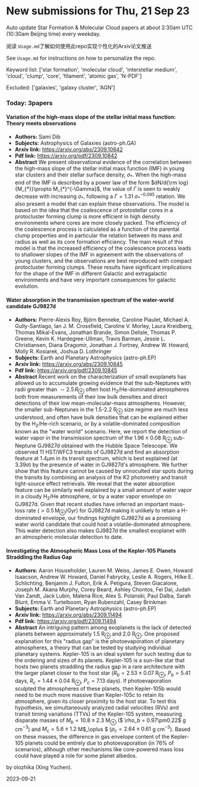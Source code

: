 # New submissions for Thu, 21 Sep 23
Auto update Star Formation & Molecular Cloud papers at about 2:30am UTC (10:30am Beijing time) every weekday.


阅读 `Usage.md`了解如何使用此repo实现个性化的Arxiv论文推送

See `Usage.md` for instructions on how to personalize the repo. 


Keyword list: ['star formation', 'molecular cloud', 'interstellar medium', 'cloud', 'clump', 'core', 'filament', 'atomic gas', 'N-PDF']


Excluded: ['galaxies', 'galaxy cluster', 'AGN']


### Today: 3papers 
#### Variation of the high-mass slope of the stellar initial mass function:  Theory meets observations
 - **Authors:** Sami Dib
 - **Subjects:** Astrophysics of Galaxies (astro-ph.GA)
 - **Arxiv link:** https://arxiv.org/abs/2309.10842
 - **Pdf link:** https://arxiv.org/pdf/2309.10842
 - **Abstract**
 We present observational evidence of the correlation between the high-mass slope of the stellar initial mass function (IMF) in young star clusters and their stellar surface density, $\sigma_{*}$. When the high-mass end of the IMF is described by a power law of the form $dN/d{\rm log}{M_{*}}\propto M_{*}^{-\Gamma}$, the value of $\Gamma$ is seen to weakly decrease with increasing $\sigma_{*}$, following a $\Gamma=1.31~\sigma_{*}^{-0.095}$ relation. We also present a model that can explain these observations. The model is based on the idea that the coalescence of protostellar cores in a protocluster forming clump is more efficient in high density environments where cores are more closely packed. The efficiency of the coalescence process is calculated as a function of the parental clump properties and in particular the relation between its mass and radius as well as its core formation efficiency. The main result of this model is that the increased efficiency of the coalescence process leads to shallower slopes of the IMF in agreement with the observations of young clusters, and the observations are best reproduced with compact protocluster forming clumps. These results have significant implications for the shape of the IMF in different Galactic and extragalactic environments and have very important consequences for galactic evolution.
#### Water absorption in the transmission spectrum of the water-world  candidate GJ9827d
 - **Authors:** Pierre-Alexis Roy, Björn Benneke, Caroline Piaulet, Michael A. Gully-Santiago, Ian J. M. Crossfield, Caroline V. Morley, Laura Kreidberg, Thomas Mikal-Evans, Jonathan Brande, Simon Delisle, Thomas P. Greene, Kevin K. Hardegree-Ullman, Travis Barman, Jessie L. Christiansen, Diana Dragomir, Jonathan J. Fortney, Andrew W. Howard, Molly R. Kosiarek, Joshua D. Lothringer
 - **Subjects:** Earth and Planetary Astrophysics (astro-ph.EP)
 - **Arxiv link:** https://arxiv.org/abs/2309.10845
 - **Pdf link:** https://arxiv.org/pdf/2309.10845
 - **Abstract**
 Recent work on the characterization of small exoplanets has allowed us to accumulate growing evidence that the sub-Neptunes with radii greater than $\sim2.5\,R_\oplus$ often host H$_2$/He-dominated atmospheres both from measurements of their low bulk densities and direct detections of their low mean-molecular-mass atmospheres. However, the smaller sub-Neptunes in the 1.5-2.2 R$_\oplus$ size regime are much less understood, and often have bulk densities that can be explained either by the H$_2$/He-rich scenario, or by a volatile-dominated composition known as the "water world" scenario. Here, we report the detection of water vapor in the transmission spectrum of the $1.96\pm0.08$ R$_\oplus$ sub-Neptune GJ9827d obtained with the Hubble Space Telescope. We observed 11 HST/WFC3 transits of GJ9827d and find an absorption feature at 1.4$\mu$m in its transit spectrum, which is best explained (at 3.39$\sigma$) by the presence of water in GJ9827d's atmosphere. We further show that this feature cannot be caused by unnoculted star spots during the transits by combining an analysis of the K2 photometry and transit light-source effect retrievals. We reveal that the water absorption feature can be similarly well explained by a small amount of water vapor in a cloudy H$_2$/He atmosphere, or by a water vapor envelope on GJ9827d. Given that recent studies have inferred an important mass-loss rate ($>0.5\,$M$_\oplus$/Gyr) for GJ9827d making it unlikely to retain a H-dominated envelope, our findings highlight GJ9827d as a promising water world candidate that could host a volatile-dominated atmosphere. This water detection also makes GJ9827d the smallest exoplanet with an atmospheric molecular detection to date.
#### Investigating the Atmospheric Mass Loss of the Kepler-105 Planets  Straddling the Radius Gap
 - **Authors:** Aaron Householder, Lauren M. Weiss, James E. Owen, Howard Isaacson, Andrew W. Howard, Daniel Fabrycky, Leslie A. Rogers, Hilke E. Schlichting, Benjamin J. Fulton, Erik A. Petigura, Steven Giacalone, Joseph M. Akana Murphy, Corey Beard, Ashley Chontos, Fei Dai, Judah Van Zandt, Jack Lubin, Malena Rice, Alex S. Polanski, Paul Dalba, Sarah Blunt, Emma V. Turtelboom, Ryan Rubenzahl, Casey Brinkman
 - **Subjects:** Earth and Planetary Astrophysics (astro-ph.EP)
 - **Arxiv link:** https://arxiv.org/abs/2309.11494
 - **Pdf link:** https://arxiv.org/pdf/2309.11494
 - **Abstract**
 An intriguing pattern among exoplanets is the lack of detected planets between approximately $1.5$ R$_\oplus$ and $2.0$ R$_\oplus$. One proposed explanation for this "radius gap" is the photoevaporation of planetary atmospheres, a theory that can be tested by studying individual planetary systems. Kepler-105 is an ideal system for such testing due to the ordering and sizes of its planets. Kepler-105 is a sun-like star that hosts two planets straddling the radius gap in a rare architecture with the larger planet closer to the host star ($R_b = 2.53\pm0.07$ R$_\oplus$, $P_b = 5.41$ days, $R_c = 1.44\pm0.04$ R$_\oplus$, $P_c = 7.13$ days). If photoevaporation sculpted the atmospheres of these planets, then Kepler-105b would need to be much more massive than Kepler-105c to retain its atmosphere, given its closer proximity to the host star. To test this hypothesis, we simultaneously analyzed radial velocities (RVs) and transit timing variations (TTVs) of the Kepler-105 system, measuring disparate masses of $M_b = 10.8\pm2.3$ M$_\oplus$ ($ \rho_b = 0.97\pm0.22$ g cm$^{-3}$) and $M_c = 5.6\pm1.2$ M$_\oplus $ ($\rho_c = 2.64\pm0.61$ g cm$^{-3}$). Based on these masses, the difference in gas envelope content of the Kepler-105 planets could be entirely due to photoevaporation (in 76\% of scenarios), although other mechanisms like core-powered mass loss could have played a role for some planet albedos.


by olozhika (Xing Yuchen). 


2023-09-21
